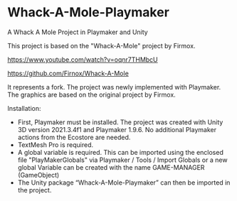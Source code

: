# Whack-A-Mole-Playmaker
A Whack A Mole Project in Playmaker and Unity

This project is based on the "Whack-A-Mole" project by Firmox.

https://www.youtube.com/watch?v=oqnr7THMbcU

https://github.com/Firnox/Whack-A-Mole

It represents a fork. The project was newly implemented with Playmaker. The graphics are based on the original project by Firmox.


Installation:
* First, Playmaker must be installed. The project was created with Unity 3D version 2021.3.4f1 and Playmaker 1.9.6. No additional Playmaker actions from the Ecostore are needed.
* TextMesh Pro is required.
*	A global variable is required. This can be imported using the enclosed file "PlayMakerGlobals" via Playmaker / Tools / Import Globals or a new global Variable can be created with the name
GAME-MANAGER (GameObject)
*	The Unity package “Whack-A-Mole-Playmaker” can then be imported in the project.
